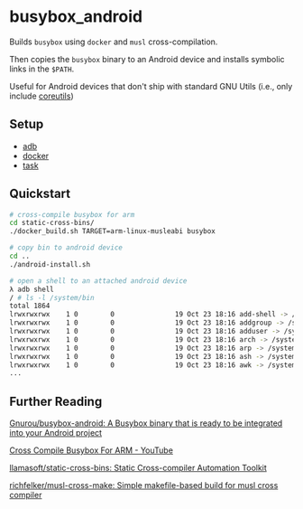 # busybox_android

Builds `busybox` using `docker` and `musl` cross-compilation. 

Then copies the `busybox` binary to an Android device and installs symbolic links in the `$PATH`.

Useful for Android devices that don't ship with standard GNU Utils (i.e., only include [coreutils](https://wiki.debian.org/coreutils))

## Setup
* [adb](https://www.xda-developers.com/install-adb-windows-macos-linux/)
* [docker](https://www.docker.com/products/docker-desktop/)
* [task](https://taskfile.dev/installation/)

## Quickstart
```bash
# cross-compile busybox for arm
cd static-cross-bins/
./docker_build.sh TARGET=arm-linux-musleabi busybox

# copy bin to android device
cd ..
./android-install.sh

# open a shell to an attached android device
λ adb shell
/ # ls -l /system/bin
total 1864
lrwxrwxrwx    1 0        0               19 Oct 23 18:16 add-shell -> /system/bin/busybox
lrwxrwxrwx    1 0        0               19 Oct 23 18:16 addgroup -> /system/bin/busybox
lrwxrwxrwx    1 0        0               19 Oct 23 18:16 adduser -> /system/bin/busybox
lrwxrwxrwx    1 0        0               19 Oct 23 18:16 arch -> /system/bin/busybox
lrwxrwxrwx    1 0        0               19 Oct 23 18:16 arp -> /system/bin/busybox
lrwxrwxrwx    1 0        0               19 Oct 23 18:16 ash -> /system/bin/busybox
lrwxrwxrwx    1 0        0               19 Oct 23 18:16 awk -> /system/bin/busybox
...
```

## Further Reading
[Gnurou/busybox-android: A Busybox binary that is ready to be integrated into your Android project](https://github.com/Gnurou/busybox-android)

[Cross Compile Busybox For ARM - YouTube](https://www.youtube.com/watch?v=KfktWz4Ko3A)

[llamasoft/static-cross-bins: Static Cross-compiler Automation Toolkit](https://github.com/llamasoft/static-cross-bins)

[richfelker/musl-cross-make: Simple makefile-based build for musl cross compiler](https://github.com/richfelker/musl-cross-make)
